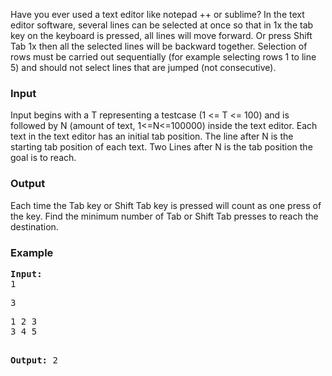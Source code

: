 <p>Have you ever used a text editor like notepad ++ or sublime? In the text editor software, several lines can be selected at once so that in 1x the tab key on the keyboard is pressed, all lines will move forward. Or press Shift Tab 1x then all the selected lines will be backward together. Selection of rows must be carried out sequentially (for example selecting rows 1 to line 5) and should not select lines that are jumped (not consecutive).</p>
<h3>Input</h3>
<p>Input begins with a T representing a testcase (1 &lt;= T &lt;= 100) and is followed by N (amount of text, 1&lt;=N&lt;=100000) inside the text editor. Each text in the text editor has an initial tab position. The line after N is the starting tab position of each text. Two Lines after N is the tab position the goal is to reach.</p>
<h3>Output</h3>
<p>Each time the Tab key or Shift Tab key is pressed will count as one press of the key. Find the minimum number of Tab or Shift Tab presses to reach the destination.</p>
<h3>Example</h3>
<pre><strong>Input:</strong>
1</pre>
<pre>3</pre>
<pre>1 2 3<br>3 4 5

<strong>Output:</strong>
2
</pre>